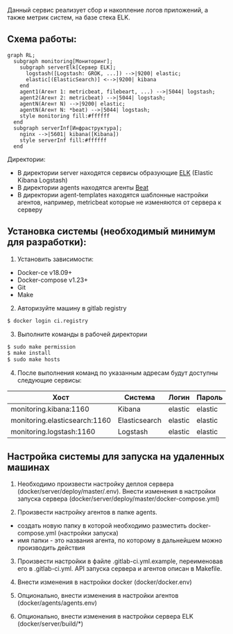 Данный сервис реализует сбор и накопление логов приложений, а также метрик систем, на базе стека ELK.

## Схема работы:

```mermaid
graph RL;
  subgraph monitoring[Мониторинг];
    subgraph serverElk[Сервер ELK];
      logstash([Logstash: GROK, ...]) -->|9200| elastic;
      elastic[(ElasticSearch)] <-->|9200| kibana
    end
    agent1(Агент 1: metricbeat, filebeart, ...) -->|5044| logstash;
    agent2(Агент 2: metricbeat) -->|5044| logstash;
    agentN(Агент N) -->|9200| elastic;
    agentN(Агент N: *beat) -->|5044| logstash;
    style monitoring fill:#ffffff
  end
  subgraph serverInf[Инфраструктура];
    nginx -->|5601| kibana([Kibana])
    style serverInf fill:#ffffff
  end
```

Директории:
*  В директории server находятся сервисы образующие [ELK](https://www.elastic.co/guide/en/elastic-stack-get-started/current/get-started-elastic-stack.html) (Elastic Kibana Logstash)
*  В директории agents находятся агенты [Beat](https://www.elastic.co/guide/index.html#_beats_collect_parse_and_ship)
*  В директории agent-templates находятся шаблонные настройки агентов, например, metricbeat которые не изменяются от 
сервера к серверу

## Установка системы (необходимый минимум для разработки):

1. Установить зависимости:
 - Docker-ce v18.09+
 - Docker-compose v1.23+
 - Git  
 - Make  

2. Авторизуйте машину в gitlab registry
```bash
$ docker login ci.registry
```

3. Выполните команды в рабочей директории
```bash
$ sudo make permission
$ make install
$ sudo make hosts
```

4. После выполнения команд по указанным адресам будут доступны следующие сервисы:

|            Хост             |   Система   | Логин | Пароль |
| --------------------------- | ----------- | ----- | ------ |
|monitoring.kibana:1160       |Kibana       |elastic|elastic |
|monitoring.elasticsearch:1160|Elasticsearch|elastic|elastic |
|monitoring.logstash:1160     |Logstash     |elastic|elastic |

## Настройка системы для запуска на удаленных машинах

1. Необходимо произвести настройку деплоя сервера (docker/server/deploy/master/.env). Внести изменения в настройки
 запуска сервера (docker/server/deploy/master/docker-compose.yml)

2. Произвести настройку агентов в папке agents.
 * создать новую папку в которой необходимо разместить docker-compose.yml (настройки запуска) 
 * имя папки - это названия агента, по которому в дальнейшем можно производить действия

3. Произвести настройки в файле .gitlab-ci.yml.example, переименовав его в .gitlab-ci.yml. API запуска сервера и агентов 
описан в Makefile.

4. Внести изменения в настройки docker (docker/docker.env)

5. Опционально, внести изменения в настройки агентов (docker/agents/agents.env)

6. Опционально, внести изменения в настройки сервера ELK (docker/server/build/*)